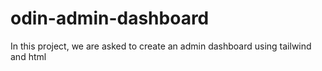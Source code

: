 # odin-admin-dashboard
In this project, we are asked to create an admin dashboard using tailwind and html